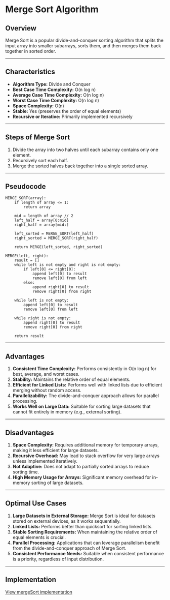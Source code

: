 # Merge Sort Algorithm

## Overview
Merge Sort is a popular divide-and-conquer sorting algorithm that splits the input array into smaller subarrays, sorts them, and then merges them back together in sorted order.

---

## Characteristics
- **Algorithm Type:** Divide and Conquer
- **Best Case Time Complexity:** O(n log n)
- **Average Case Time Complexity:** O(n log n)
- **Worst Case Time Complexity:** O(n log n)
- **Space Complexity:** O(n)
- **Stable:** Yes (preserves the order of equal elements)
- **Recursive or Iterative:** Primarily implemented recursively

---

## Steps of Merge Sort
1. Divide the array into two halves until each subarray contains only one element.
2. Recursively sort each half.
3. Merge the sorted halves back together into a single sorted array.

---

## Pseudocode
```
MERGE_SORT(array):
    if length of array <= 1:
        return array
    
    mid = length of array // 2
    left_half = array[0:mid]
    right_half = array[mid:]

    left_sorted = MERGE_SORT(left_half)
    right_sorted = MERGE_SORT(right_half)

    return MERGE(left_sorted, right_sorted)

MERGE(left, right):
    result = []
    while left is not empty and right is not empty:
        if left[0] <= right[0]:
            append left[0] to result
            remove left[0] from left
        else:
            append right[0] to result
            remove right[0] from right

    while left is not empty:
        append left[0] to result
        remove left[0] from left

    while right is not empty:
        append right[0] to result
        remove right[0] from right

    return result
```

---

## Advantages
1. **Consistent Time Complexity:** Performs consistently in O(n log n) for best, average, and worst cases.
2. **Stability:** Maintains the relative order of equal elements.
3. **Efficient for Linked Lists:** Performs well with linked lists due to efficient merging without random access.
4. **Parallelizability:** The divide-and-conquer approach allows for parallel processing.
5. **Works Well on Large Data:** Suitable for sorting large datasets that cannot fit entirely in memory (e.g., external sorting).

---

## Disadvantages
1. **Space Complexity:** Requires additional memory for temporary arrays, making it less efficient for large datasets.
2. **Recursive Overhead:** May lead to stack overflow for very large arrays unless implemented iteratively.
3. **Not Adaptive:** Does not adapt to partially sorted arrays to reduce sorting time.
4. **High Memory Usage for Arrays:** Significant memory overhead for in-memory sorting of large datasets.

---

## Optimal Use Cases
1. **Large Datasets in External Storage:** Merge Sort is ideal for datasets stored on external devices, as it works sequentially.
2. **Linked Lists:** Performs better than quicksort for sorting linked lists.
3. **Stable Sorting Requirements:** When maintaining the relative order of equal elements is crucial.
4. **Parallel Processing:** Applications that can leverage parallelism benefit from the divide-and-conquer approach of Merge Sort.
5. **Consistent Performance Needs:** Suitable when consistent performance is a priority, regardless of input distribution.

---

## Implementation
  [View mergeSort implementation](./MergeSort.c)
